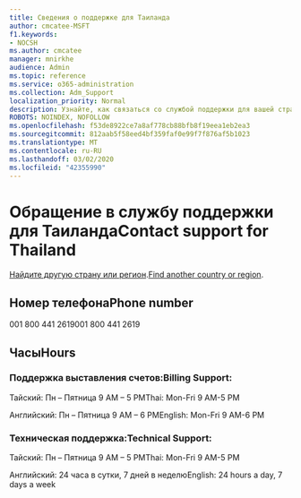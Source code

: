 ```yaml
---
title: Сведения о поддержке для Таиланда
author: cmcatee-MSFT
f1.keywords:
- NOCSH
ms.author: cmcatee
manager: mnirkhe
audience: Admin
ms.topic: reference
ms.service: o365-administration
ms.collection: Adm_Support
localization_priority: Normal
description: Узнайте, как связаться со службой поддержки для вашей страны или региона.
ROBOTS: NOINDEX, NOFOLLOW
ms.openlocfilehash: f53de8922ce7a8af778cb88bfb8f19eea1eb2ea3
ms.sourcegitcommit: 812aab5f58eed4bf359faf0e99f7f876af5b1023
ms.translationtype: MT
ms.contentlocale: ru-RU
ms.lasthandoff: 03/02/2020
ms.locfileid: "42355990"
---
```

# <a name="contact-support-for-thailand"></a><span data-ttu-id="ea2ee-103">Обращение в службу поддержки для Таиланда</span><span class="sxs-lookup"><span data-stu-id="ea2ee-103">Contact support for Thailand</span></span>

<span data-ttu-id="ea2ee-104">[Найдите другую страну или регион](../contact-support-for-business-products.md).</span><span class="sxs-lookup"><span data-stu-id="ea2ee-104">[Find another country or region](../contact-support-for-business-products.md).</span></span>

## <a name="phone-number"></a><span data-ttu-id="ea2ee-105">Номер телефона</span><span class="sxs-lookup"><span data-stu-id="ea2ee-105">Phone number</span></span>
<span data-ttu-id="ea2ee-106">001 800 441 2619</span><span class="sxs-lookup"><span data-stu-id="ea2ee-106">001 800 441 2619</span></span>

## <a name="hours"></a><span data-ttu-id="ea2ee-107">Часы</span><span class="sxs-lookup"><span data-stu-id="ea2ee-107">Hours</span></span>
### <a name="billing-support"></a><span data-ttu-id="ea2ee-108">Поддержка выставления счетов:</span><span class="sxs-lookup"><span data-stu-id="ea2ee-108">Billing Support:</span></span>

<span data-ttu-id="ea2ee-109">Тайский: Пн – Пятница 9 AM – 5 PM</span><span class="sxs-lookup"><span data-stu-id="ea2ee-109">Thai: Mon-Fri 9 AM-5 PM</span></span>

<span data-ttu-id="ea2ee-110">Английский: Пн – Пятница 9 AM – 6 PM</span><span class="sxs-lookup"><span data-stu-id="ea2ee-110">English: Mon-Fri 9 AM-6 PM</span></span>

### <a name="technical-support"></a><span data-ttu-id="ea2ee-111">Техническая поддержка:</span><span class="sxs-lookup"><span data-stu-id="ea2ee-111">Technical Support:</span></span>

<span data-ttu-id="ea2ee-112">Тайский: Пн – Пятница 9 AM – 5 PM</span><span class="sxs-lookup"><span data-stu-id="ea2ee-112">Thai: Mon-Fri 9 AM-5 PM</span></span>

<span data-ttu-id="ea2ee-113">Английский: 24 часа в сутки, 7 дней в неделю</span><span class="sxs-lookup"><span data-stu-id="ea2ee-113">English: 24 hours a day, 7 days a week</span></span>
